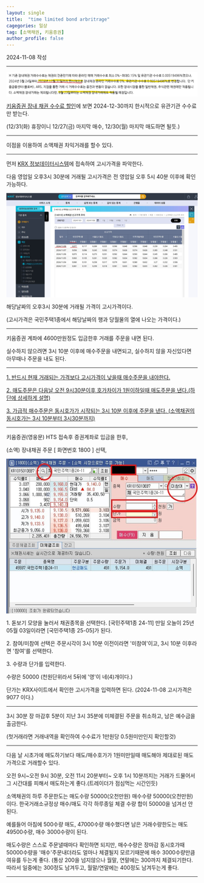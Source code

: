 ```yaml
---
layout: single
title:  "time limited bond arbritrage"
cagegories: 일상
tag: [소액채권, 키움증권]
author_profile: false
---
```

<p>2024-11-08 작성</p>
<hr class="wp-block-separator has-alpha-channel-opacity"/>

<img src="/assets/images/2024-11-08-bond arbritrage/discounted fee.jpg" align="center">
<p> <A href="https://blog.naver.com/kiwoomhero/223525023954">키움증권 장내 채권 수수료 할인</A>에 보면 2024-12-30까지 한시적으로 유관기관 수수료만 받는다.</p>
<p>(12/31(화) 휴장이니 12/27(금) 마지막 매수, 12/30(월) 마지막 매도하면 될듯.)</p>
<hr class="wp-block-separator has-alpha-channel-opacity"/>

<p> 이점을 이용하여 소액채권 차익거래를 할수 있다.</p>
<hr class="wp-block-separator has-alpha-channel-opacity"/>

<p> 먼저 <A href="http://data.krx.co.kr/contents/MDC/MDI/mdiLoader/index.cmd?menuId=MDC0201040402">KRX 정보데이터시스템</A>에 접속하여 고시가격을 파악한다.</p>
<p>다음 영업일 오후3시 30분에 거래될 고시가격은 전 영업일 오후 5시 40분 이후에 확인 가능하다.</p>
<img src="/assets/images/2024-11-08-bond arbritrage/notified price.jpg" align="center">
<p>해당날짜의 오후3시 30분에 거래될 가격이 고시가격이다.</p>
<p>(고시가격은 국민주택1종에서 해당날짜의 행과 당월물의 열에 나오는 가격이다.)</p>
<hr class="wp-block-separator has-alpha-channel-opacity"/>


<p>키움증권 계좌에 4600만원정도 입금한후 거래를 주문을 내면 된다.</p>
<p>실수하지 않으려면 3시 10분 이후에 매수주문을 내면되고, 실수하지 않을 자신있다면 아무때나 주문을 내도 된다.</p>
<hr class="wp-block-separator has-alpha-channel-opacity"/>

<p><u>1. 반드시 현재 거래되는 가격보다 고시가격이 낮을때 매수주문을 내야한다.</u></p>
<p><u>2. 매도주문은 다음날 오전 9시30분이후 호가차이가 1원이하일때 매도주문을 낸다.(하단에 상세하게 설명)</u></p>
<p><u>3. 가급적 매수주문은 동시호가가 시작되는 3시 10분 이후에 주문을 낸다. (소액채권의 동시호가는 3시 10분부터 3시30분까지)</u></p>
<hr class="wp-block-separator has-alpha-channel-opacity"/>

<p>키움증권(영웅문) HTS 접속후 증권계좌로 입금을 한후,</p>
<p>(소액) 장내채권 주문 [ 화면번호 1800 ] 선택,</p>
<img src="/assets/images/2024-11-08-bond arbritrage/bid ask screen.jpg" align="center">
<p>1. 돋보기 모양을 눌러서 채권종목을 선택한다. [국민주택1종 24-11] 만일 오늘이 25년 05월 03일이라면 [국민주택1종 25-05]가 된다.</p>
<p></p>
<p>2. 참여/미참여 선택은 주문시각이 3시 10분 이전이라면 '미참여'이고, 3시 10분 이후라면 '참여'를 선택한다.</p>
<p></p>
<p>3. 수량과 단가를 입력한다.</p>
<p>수량은 50000  (천원단위라서 5뒤에 '영'이 네(4)개이다.)</p>
<p>단가는 KRX사이트에서 확인한 고시가격을 입력하면 된다. (2024-11-08 고시가격은 9077 이다.)</p>

<hr class="wp-block-separator has-alpha-channel-opacity"/>
<p>3시 30분 장 마감후 5분이 지난 3시 35분에 미체결된 주문을 취소하고, 남은 예수금을 출금한다.</p>
<p>(첫거래라면 거래내역을 확인하여 수수료가 1만원당 0.5원미만인지 확인할것)</p>
<p></p>
<hr class="wp-block-separator has-alpha-channel-opacity"/>

<p>다음 날 시초가에 매도하기보다 매도/매수호가가 1원미만일때 매도해야 제대로된 매도가격으로 거래할수 있다. </p>
<p>오전 9시~오전 9시 30분, 오전 11시 20분부터~ 오후 1시 10분까지는 거래가 드물어서 그 시간대를 피해서 매도하는게 좋다.(트레이더가 점심먹는 시간인듯)</p>
<p>소액채권의 하루 주문한도는 매도수량 50000(오천만원) 매수수량 50000(오천만원) 이다. 한국거래소규정상 매수/매도 각각 하루종일 체결 수량 합이 50000을 넘겨선 안된다.</p>
<p>예를들어 아침에 500수량 매도, 47000수량 매수했다면 남은 거래수량한도는 매도 49500수량, 매수 3000수량이 된다.</p>
<p>매도수량은 스스로 주문낼때마다 확인하면 되지만, 매수수량은 장마감 동시호가때 50000수량을 '매수'주문내더라도 얼마나 체결될지 모르기때문에 매수 3000수량만큼 여유를 두는게 좋다. (통상 200을 넘지않으나 월말, 연말에는 300까지 체결되기한다. 따라서 일중에는 300정도 남겨두고, 월말/연말에는 400정도 남겨두는게 좋다.</p>
<hr class="wp-block-separator has-alpha-channel-opacity"/>

